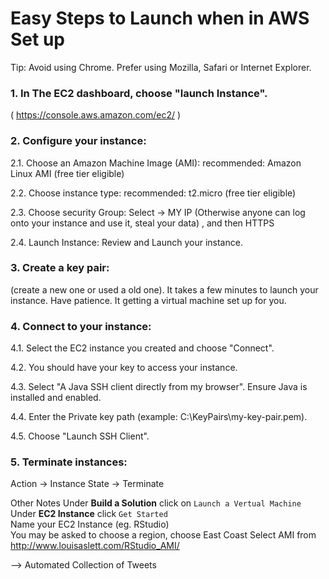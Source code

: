 # Easy Steps to Launch when in AWS Set up

Tip: Avoid using Chrome.
Prefer using Mozilla, Safari or Internet Explorer.

### 1. In The EC2 dashboard, choose "launch Instance". 

( https://console.aws.amazon.com/ec2/ )

### 2. Configure your instance:

2.1. Choose an Amazon Machine Image (AMI): recommended: Amazon Linux AMI (free tier eligible)

2.2. Choose instance type: recommended: t2.micro (free tier eligible)

2.3. Choose security Group: Select -> MY IP (Otherwise anyone can log onto your instance and use it, steal your data) , and then HTTPS

2.4. Launch Instance: Review and Launch your instance.

### 3. Create a key pair: 

(create a new one or used a old one). It takes a few minutes to launch your instance. 
Have patience. It getting a virtual machine set up for you.

### 4. Connect to your instance:
     
4.1. Select the EC2 instance you created and choose "Connect".

4.2. You should have your key to access your instance.

4.3. Select "A Java SSH client directly from my browser". Ensure Java is installed and enabled.

4.4. Enter the Private key path (example: C:\KeyPairs\my-key-pair.pem).

4.5. Choose "Launch SSH Client".

### 5. Terminate instances:
           
Action -> Instance State -> Terminate


Other Notes
Under **Build a Solution** click on `Launch a Vertual Machine`  
Under **EC2 Instance** click `Get Started`  
Name your EC2 Instance (eg. RStudio)  
You may be asked to choose a region, choose East Coast
Select AMI from http://www.louisaslett.com/RStudio_AMI/
 
--> Automated Collection of Tweets

